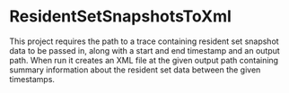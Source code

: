 ﻿# ResidentSetSnapshotsToXml

This project requires the path to a trace containing resident set snapshot data to be passed in, along with a start
and end timestamp and an output path.
When run it creates an XML file at the given output path containing summary information about the resident set data
between the given timestamps.